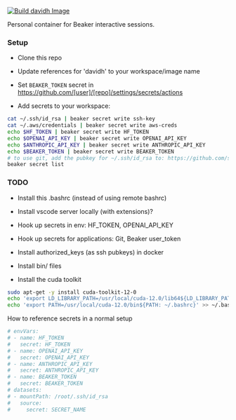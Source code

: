 [![Build davidh Image](https://github.com/davidheineman/beaker_image/actions/workflows/push-image.yml/badge.svg)](https://github.com/davidheineman/beaker_image/actions/workflows/push-image.yml)

Personal container for Beaker interactive sessions.

### Setup

- Clone this repo
- Update references for 'davidh' to your workspace/image name
- Set `BEAKER_TOKEN` secret in https://github.com/[user]/[repo]/settings/secrets/actions

- Add secrets to your workspace:
```sh
cat ~/.ssh/id_rsa | beaker secret write ssh-key
cat ~/.aws/credentials | beaker secret write aws-creds
echo $HF_TOKEN | beaker secret write HF_TOKEN
echo $OPENAI_API_KEY | beaker secret write OPENAI_API_KEY
echo $ANTHROPIC_API_KEY | beaker secret write ANTHROPIC_API_KEY
echo $BEAKER_TOKEN | beaker secret write BEAKER_TOKEN
# to use git, add the pubkey for ~/.ssh/id_rsa to: https://github.com/settings/keys
beaker secret list
```

### TODO
- Install this .bashrc (instead of using remote bashrc)
- Install vscode server locally (with extensions)?
- Hook up secrets in env: HF_TOKEN, OPENAI_API_KEY
- Hook up secrets for applications: Git, Beaker user_token
- Install authorized_keys (as ssh pubkeys) in docker
- Install bin/ files

- Install the cuda toolkit
```sh
sudo apt-get -y install cuda-toolkit-12-0
echo 'export LD_LIBRARY_PATH=/usr/local/cuda-12.0/lib64${LD_LIBRARY_PATH:+:${LD_LIBRARY_PATH}}' >> ~/.bashrc
echo 'export PATH=/usr/local/cuda-12.0/bin${PATH: ~/.bashrc}' >> ~/.bashrc
```

How to reference secrets in a normal setup
```sh
# envVars:
# - name: HF_TOKEN
#   secret: HF_TOKEN
# - name: OPENAI_API_KEY
#   secret: OPENAI_API_KEY
# - name: ANTHROPIC_API_KEY
#   secret: ANTHROPIC_API_KEY
# - name: BEAKER_TOKEN
#   secret: BEAKER_TOKEN
# datasets:
# - mountPath: /root/.ssh/id_rsa
#   source:
#     secret: SECRET_NAME
```